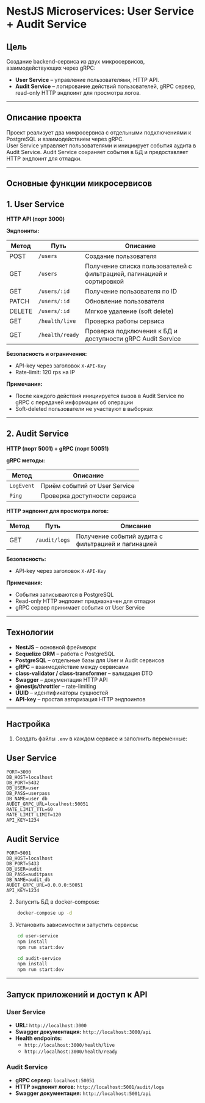 # NestJS Microservices: User Service + Audit Service

## Цель

Создание backend-сервиса из двух микросервисов, взаимодействующих через gRPC:

- **User Service** – управление пользователями, HTTP API.
- **Audit Service** – логирование действий пользователей, gRPC сервер, read-only HTTP эндпоинт для просмотра логов.

---

## Описание проекта

Проект реализует два микросервиса с отдельными подключениями к PostgreSQL и взаимодействием через gRPC.  
User Service управляет пользователями и инициирует события аудита в Audit Service. Audit Service сохраняет события в БД и предоставляет HTTP эндпоинт для отладки.

---

## Основные функции микросервисов

## 1. User Service

**HTTP API (порт 3000)**

**Эндпоинты:**

| Метод | Путь | Описание |
|-------|------|----------|
| POST  | `/users` | Создание пользователя |
| GET   | `/users` | Получение списка пользователей с фильтрацией, пагинацией и сортировкой |
| GET   | `/users/:id` | Получение пользователя по ID |
| PATCH | `/users/:id` | Обновление пользователя |
| DELETE| `/users/:id` | Мягкое удаление (soft delete) |
| GET   | `/health/live` | Проверка работы сервиса |
| GET   | `/health/ready` | Проверка подключения к БД и доступности gRPC Audit Service |

**Безопасность и ограничения:**

- API-key через заголовок `X-API-Key`
- Rate-limit: 120 rps на IP

**Примечания:**

- После каждого действия инициируется вызов в Audit Service по gRPC с передачей информации об операции
- Soft-deleted пользователи не участвуют в выборках

---

## 2. Audit Service

**HTTP (порт 5001) + gRPC (порт 50051)**

**gRPC методы:**

| Метод | Описание |
|-------|----------|
| `LogEvent` | Приём событий от User Service |
| `Ping`     | Проверка доступности сервиса |

**HTTP эндпоинт для просмотра логов:**

| Метод | Путь | Описание |
|-------|------|----------|
| GET   | `/audit/logs` | Получение событий аудита с фильтрацией и пагинацией |

**Безопасность:**

- API-key через заголовок `X-API-Key`

**Примечания:**

- События записываются в PostgreSQL
- Read-only HTTP эндпоинт предназначен для отладки
- gRPC сервер принимает события от User Service
---

## Технологии

- **NestJS** – основной фреймворк
- **Sequelize ORM** – работа с PostgreSQL
- **PostgreSQL** – отдельные базы для User и Audit сервисов
- **gRPC** – взаимодействие между сервисами
- **class-validator / class-transformer** – валидация DTO
- **Swagger** – документация HTTP API
- **@nestjs/throttler** – rate-limiting
- **UUID** – идентификаторы сущностей
- **API-key** – простая авторизация HTTP эндпоинтов

---

## Настройка

1. Создать файлы `.env` в каждом сервисе и заполнить переменные:

## User Service
```env
PORT=3000
DB_HOST=localhost
DB_PORT=5432
DB_USER=user
DB_PASS=userpass
DB_NAME=user_db
AUDIT_GRPC_URL=localhost:50051
RATE_LIMIT_TTL=60
RATE_LIMIT_LIMIT=120
API_KEY=1234
```

## Audit Service
```env
PORT=5001
DB_HOST=localhost
DB_PORT=5433
DB_USER=audit
DB_PASS=auditpass
DB_NAME=audit_db
AUDIT_GRPC_URL=0.0.0.0:50051
API_KEY=1234
```

2. Запусить БД в docker-compose:

```bash
    docker-compose up -d
```

3. Установить зависимости и запустить сервисы:

```bash
    cd user-service
    npm install
    npm run start:dev
```

```bash
    cd audit-service
    npm install
    npm run start:dev
```

---

## Запуск приложений и доступ к API

### User Service
- **URL:** `http://localhost:3000`
- **Swagger документация:** `http://localhost:3000/api`
- **Health endpoints:**
    - `http://localhost:3000/health/live`
    - `http://localhost:3000/health/ready`

### Audit Service
- **gRPC сервер:** `localhost:50051`
- **HTTP эндпоинт логов:** `http://localhost:5001/audit/logs`
- **Swagger документация:** `http://localhost:5001/api`

